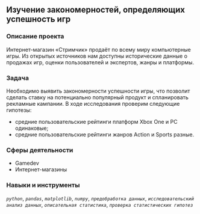 ## Изучение закономерностей, определяющих успешность игр
### Описание проекта
Интернет-магазин «Стримчик» продаёт по всему миру компьютерные игры. 
Из открытых источников нам доступны исторические данные о продажах игр, оценки пользователей и экспертов, жанры и платформы.

### Задача
Необходимо выявить закономерности успешности игры, что позволит сделать ставку на потенциально популярный продукт и спланировать рекламные кампании. 
В ходе исследования проверим следующие гипотезы:

 - средние пользовательские рейтинги платформ Xbox One и PC одинаковые;
 - средние пользовательские рейтинги жанров Action и Sports разные.

### Сферы деятельности

- Gamedev
- Интернет-магазины

### Навыки и инструменты
 *`python`*, *`pandas`*, *`matplotlib`*, *`numpy`*, *`предобработка данных`*, *`исследовательский анализ данных`*, *`описательная статистика`*, *`проверка статистических гипотез`*
